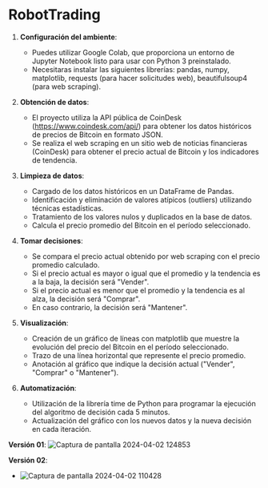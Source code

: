# RobotTrading

1. **Configuración del ambiente**:
   - Puedes utilizar Google Colab, que proporciona un entorno de Jupyter Notebook listo para usar con Python 3 preinstalado.
   - Necesitaras instalar las siguientes librerías: pandas, numpy, matplotlib, requests (para hacer solicitudes web), beautifulsoup4 (para web scraping).

2. **Obtención de datos**:
   - El proyecto utiliza la API pública de CoinDesk (https://www.coindesk.com/api/) para obtener los datos históricos de precios de Bitcoin en formato JSON.
   - Se realiza el web scraping en un sitio web de noticias financieras (CoinDesk) para obtener el precio actual de Bitcoin y los indicadores de tendencia.

3. **Limpieza de datos**:
   - Cargado de los datos históricos en un DataFrame de Pandas.
   - Identificación y eliminación de valores atípicos (outliers) utilizando técnicas estadísticas.
   - Tratamiento de los valores nulos y duplicados en la base de datos.
   - Calcula el precio promedio del Bitcoin en el período seleccionado.

4. **Tomar decisiones**:
   - Se compara el precio actual obtenido por web scraping con el precio promedio calculado.
   - Si el precio actual es mayor o igual que el promedio y la tendencia es a la baja, la decisión será "Vender".
   - Si el precio actual es menor que el promedio y la tendencia es al alza, la decisión será "Comprar".
   - En caso contrario, la decisión será "Mantener".

5. **Visualización**:
   - Creación de un gráfico de líneas con matplotlib que muestre la evolución del precio del Bitcoin en el período seleccionado.
   - Trazo de una línea horizontal que represente el precio promedio.
   - Anotación al gráfico que indique la decisión actual ("Vender", "Comprar" o "Mantener").

6. **Automatización**:
   - Utilización de la librería time de Python para programar la ejecución del algoritmo de decisión cada 5 minutos.
   - Actualización del gráfico con los nuevos datos y la nueva decisión en cada iteración.

**Versión 01**:
![Captura de pantalla 2024-04-02 124853](https://github.com/saulwadeleon/RobotTrading/assets/128748724/5c2c2bae-434f-4f13-b0c3-6002bd50245c)

**Versión 02**:
   - ![Captura de pantalla 2024-04-02 110428](https://github.com/saulwadeleon/RobotTrading/assets/128748724/e09686f1-6543-482c-8970-4dae762fe18c)
